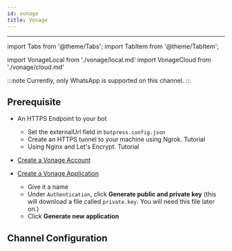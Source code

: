 ```yaml
---
id: vonage
title: Vonage
---
```


---

import Tabs from '@theme/Tabs';
import TabItem from '@theme/TabItem';

import VonageLocal from './vonage/local.md'
import VonageCloud from './vonage/cloud.md'

:::note
Currently, only WhatsApp is supported on this channel.
:::

## Prerequisite

- An HTTPS Endpoint to your bot

  - Set the externalUrl field in `botpress.config.json`
  - Create an HTTPS tunnel to your machine using Ngrok. Tutorial
  - Using Nginx and Let's Encrypt. Tutorial

- [Create a Vonage Account](https://dashboard.nexmo.com/sign-up)
- [Create a Vonage Application](https://dashboard.nexmo.com/applications/new)

  - Give it a name
  - Under `Authentication`, click **Generate public and private key** (this will download a file called `private.key`. You will need this file later on.)
  - Click **Generate new application**

## Channel Configuration

<Tabs>
  <TabItem value="community" label="Local deployment" default>
    <VonageLocal/>
  </TabItem>
  <TabItem value="cloud" label="Botpress Cloud (beta)">
  <VonageCloud/>
  </TabItem>
</Tabs>
